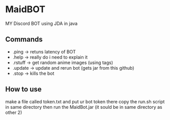 # MaidBOT
MY Discord BOT using JDA in java
 ## Commands
 - .ping -> retuns latency of BOT
 - .help -> really do i need to explain it
 - .rstuff -> get random anime images (using tags)
 - .update -> update and rerun bot (gets jar from this github)
 - .stop -> kills the bot
 ## How to use
 make a file called token.txt and put ur bot token there
 copy the run.sh script in same directory
 then run the MaidBot.jar (it sould be in same directory as other 2)
